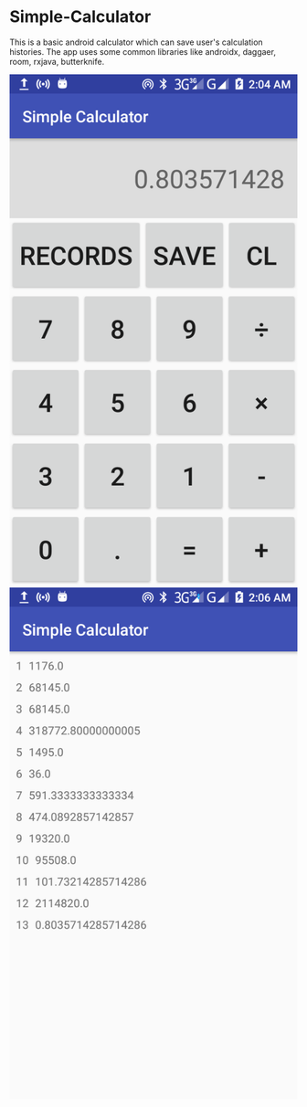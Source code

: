 # Simple-Calculator
This is a basic android calculator which can save user's calculation histories.
The app uses some common libraries like androidx, daggaer, room, rxjava, butterknife.

![Screenshot](Screenshot_01.png) ![Screenshot](Screenshot_02.png)

